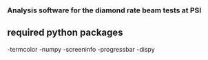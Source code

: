 ### Analysis software for the diamond rate beam tests at PSI

## required python packages
-termcolor
-numpy
-screeninfo
-progressbar
-dispy

